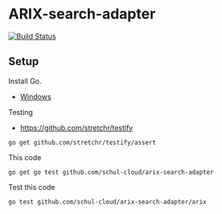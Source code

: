 ARIX-search-adapter
===================

[![Build Status](https://travis-ci.org/schul-cloud/arix-search-adapter.svg?branch=master)](https://travis-ci.org/schul-cloud/arix-search-adapter)


Setup
-----

Install Go.
- [Windows][setup-tut]

Testing
- https://github.com/stretchr/testify
```
go get github.com/stretchr/testify/assert
```

This code
```
go get go test github.com/schul-cloud/arix-search-adapter
```

Test this code
```
go test github.com/schul-cloud/arix-search-adapter/arix
```



[setup-tut]: http://www.wadewegner.com/2014/12/easy-go-programming-setup-for-windows/
